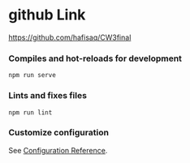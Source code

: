 # github Link 
https://github.com/hafisaq/CW3final



### Compiles and hot-reloads for development
```
npm run serve
```





### Lints and fixes files
```
npm run lint
```

### Customize configuration
See [Configuration Reference](https://cli.vuejs.org/config/).
